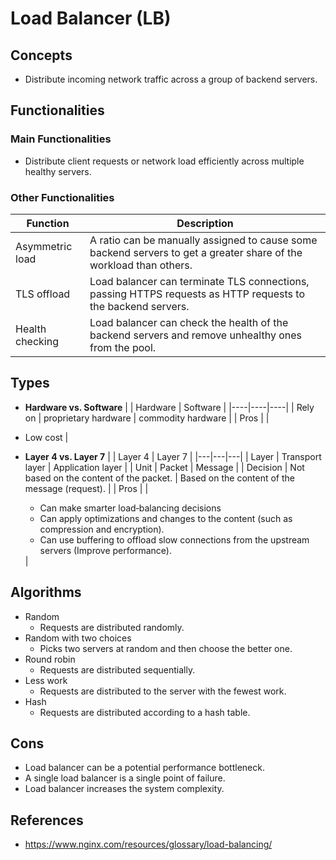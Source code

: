 # Load Balancer (LB)

## Concepts
- Distribute incoming network traffic across a group of backend servers.

## Functionalities
### Main Functionalities
- Distribute client requests or network load efficiently across multiple healthy servers.

### Other Functionalities
| Function | Description |
|----|----|
| Asymmetric load | A ratio can be manually assigned to cause some backend servers to get a greater share of the workload than others. |
| TLS offload | Load balancer can terminate TLS connections, passing HTTPS requests as HTTP requests to the backend servers. |
| Health checking | Load balancer can check the health of the backend servers and remove unhealthy ones from the pool. |

## Types
- **Hardware vs. Software**
  | | Hardware | Software |
  |----|----|----|
  | Rely on | proprietary hardware | commodity hardware |
  | Pros | | <li>Low cost |
 
- **Layer 4 vs. Layer 7**
  | | Layer 4 | Layer 7 |
  |---|---|---|
  | Layer | Transport layer | Application layer |
  | Unit | Packet | Message |
  | Decision | Not based on the content of the packet. | Based on the content of the message (request). |
  | Pros | | <ul><li>Can make smarter load‑balancing decisions<li>Can apply optimizations and changes to the content (such as compression and encryption).<li>Can use buffering to offload slow connections from the upstream servers (Improve performance).</ul> |

## Algorithms
- Random
   - Requests are distributed randomly.
- Random with two choices
   - Picks two servers at random and then choose the better one.
- Round robin
   - Requests are distributed sequentially.
- Less work
   - Requests are distributed to the server with the fewest work.
- Hash
   - Requests are distributed according to a hash table.

## Cons
- Load balancer can be a potential performance bottleneck.
- A single load balancer is a single point of failure.
- Load balancer increases the system complexity.

## References
- https://www.nginx.com/resources/glossary/load-balancing/
